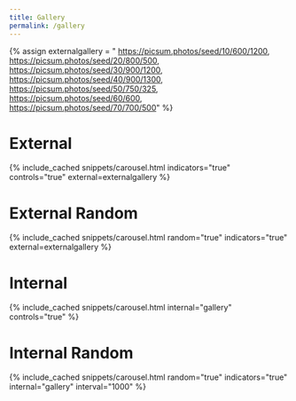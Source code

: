 ```yaml
---
title: Gallery
permalink: /gallery
---
```



{% assign externalgallery = "
https://picsum.photos/seed/10/600/1200,
https://picsum.photos/seed/20/800/500,
https://picsum.photos/seed/30/900/1200,
https://picsum.photos/seed/40/900/1300,
https://picsum.photos/seed/50/750/325,
https://picsum.photos/seed/60/600,
https://picsum.photos/seed/70/700/500" %}

# External 

{% include_cached snippets/carousel.html indicators="true" controls="true" external=externalgallery %}

# External Random

{% include_cached snippets/carousel.html random="true" indicators="true" external=externalgallery %}

# Internal 

{% include_cached snippets/carousel.html internal="gallery" controls="true" %}


# Internal Random

{% include_cached snippets/carousel.html random="true" indicators="true" internal="gallery" interval="1000" %}



